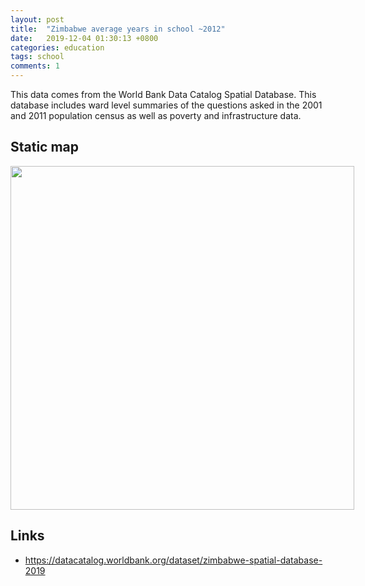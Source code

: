 ```yaml
---
layout: post
title:  "Zimbabwe average years in school ~2012"
date:   2019-12-04 01:30:13 +0800
categories: education
tags: school
comments: 1
---
```


This data comes from the World Bank Data Catalog Spatial Database. This database includes ward level summaries of the questions asked in the 2001 and 2011 population census as well as poverty and infrastructure data.

## Static map

<div style="width: 600px;">
 <a href="{{site.baseurl}}/img/zim_years_school.png"> <img src="{{site.baseurl}}/img/zim_years_school.png" width="550px"></a>
</div>

## Links

* https://datacatalog.worldbank.org/dataset/zimbabwe-spatial-database-2019
